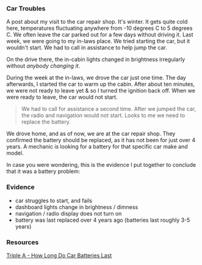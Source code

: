 ### Car Troubles

A post about my visit to the car repair shop. It's winter. It gets quite cold here, temperatures fluctuating anywhere from -10 degrees C to 5 degrees C. We often leave the car parked out for a few days without driving it. Last week, we were going to my in-laws place. We tried starting the car, but it wouldn't start. We had to call in assistance to help jump the car. 

On the drive there, the in-cabin lights changed in brightness irregularly without *anybody changing it*.

During the week at the in-laws, we drove the car just one time. The day afterwards, I started the car to warm up the cabin. After about ten minutes, we were not ready to leave yet &amp; so I turned the ignition back off. When we were ready to leave, the car would not start. 

> We had to call for assistance a second time. After we jumped the car, the radio and navigation would not start. Looks to me we need to replace the battery.

We drove home, and as of now, we are at the car repair shop. They confirmed the battery should be replaced, as it has not been for just over 4 years. A mechanic is looking for a battery for that specific car make and model. 

In case you were wondering, this is the evidence I put together to conclude that it was a battery problem:

### Evidence
- car struggles to start, and fails
- dashboard lights change in brightness / dimness
- navigation / radio display does not turn on
- battery was last replaced over 4 years ago (batteries last roughly 3-5 years)

### Resources
[Triple A - How Long Do Car Batteries Last](https://www.aaa.com/autorepair/articles/how-long-do-car-batteries-last)